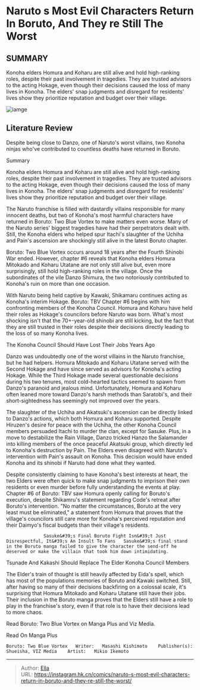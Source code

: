 # Naruto s Most Evil Characters Return In Boruto, And They re Still The Worst


## SUMMARY 



  Konoha elders Homura and Koharu are still alive and hold high-ranking roles, despite their past involvement in tragedies.   They are trusted advisors to the acting Hokage, even though their decisions caused the loss of many lives in Konoha.   The elders&#39; snap judgments and disregard for residents&#39; lives show they prioritize reputation and budget over their village.  

![iamge](https://static1.srcdn.com/wordpress/wp-content/uploads/2024/01/borutoenemy.jpg)

## Literature Review

Despite being close to Danzo, one of Naruto&#39;s worst villains, two Konoha ninjas who&#39;ve contributed to countless deaths have returned in Boruto.





Summary

  Konoha elders Homura and Koharu are still alive and hold high-ranking roles, despite their past involvement in tragedies.   They are trusted advisors to the acting Hokage, even though their decisions caused the loss of many lives in Konoha.   The elders&#39; snap judgments and disregard for residents&#39; lives show they prioritize reputation and budget over their village.  







The Naruto franchise is filled with dastardly villains responsible for many innocent deaths, but two of Konoha&#39;s most harmful characters have returned in Boruto: Two Blue Vortex to make matters even worse. Many of the Naruto series&#39; biggest tragedies have had their perpetrators dealt with. Still, the Konoha elders who helped spur Itachi&#39;s slaughter of the Uchiha and Pain&#39;s ascension are shockingly still alive in the latest Boruto chapter.

Boruto: Two Blue Vortex occurs around 18 years after the Fourth Shinobi War ended. However, chapter #6 reveals that Konoha elders Homura Mitokado and Koharu Utatane are not only still alive but, even more surprisingly, still hold high-ranking roles in the village. Once the subordinates of the vile Danzo Shimura, the two notoriously contributed to Konoha&#39;s ruin on more than one occasion.

          




With Naruto being held captive by Kawaki, Shikamaru continues acting as Konoha&#39;s interim Hokage. Boruto: TBV Chapter #6 begins with him confronting members of the Konoha Council. Homura and Koharu have held their roles as Hokage&#39;s councilors before Naruto was born. What&#39;s most shocking isn&#39;t that the 70&#43;-year-old shinobi are still kicking, but the fact that they are still trusted in their roles despite their decisions directly leading to the loss of so many Konoha lives.


 The Konoha Council Should Have Lost Their Jobs Years Ago 
          

Danzo was undoubtedly one of the worst villains in the Naruto franchise, but he had helpers. Homura Mitokado and Koharu Utatane served with the Second Hokage and have since served as advisors for Konoha&#39;s acting Hokage. While the Third Hokage made several questionable decisions during his two tenures, most cold-hearted tactics seemed to spawn from Danzo&#39;s paranoid and jealous mind. Unfortunately, Homura and Koharu often leaned more toward Danzo&#39;s harsh methods than Saratobi&#39;s, and their short-sightedness has seemingly not improved over the years.




The slaughter of the Uchiha and Akatsuki&#39;s ascension can be directly linked to Danzo&#39;s actions, which both Homura and Koharu supported. Despite Hiruzen&#39;s desire for peace with the Uchiha, the other Konoha Council members persuaded Itachi to murder the clan, except for Sasuke. Plus, in a move to destabilize the Rain Village, Danzo tricked Hanzo the Salamander into killing members of the once peaceful Akatsuki group, which directly led to Konoha&#39;s destruction by Pain. The Elders even disagreed with Naruto&#39;s intervention with Pain&#39;s assault on Konoha. This decision would have ended Konoha and its shinobi if Naruto had done what they wanted.

          

Despite consistently claiming to have Konoha&#39;s best interests at heart, the two Elders were often quick to make snap judgments to imprison their own residents or even murder before fully understanding the events at play. Chapter #6 of Boruto: TBV saw Homura openly calling for Boruto&#39;s execution, despite Shikamru&#39;s statement regarding Code&#39;s retreat after Boruto&#39;s intervention. &#34;No matter the circumstances, Boruto at the very least must be eliminated,&#34; a statement from Homura that proves that the village&#39;s councilors still care more for Konoha&#39;s perceived reputation and their Daimyo&#39;s fiscal budgets than their village&#39;s residents.




                  Sasuke&#39;s Final Boruto Fight Isn&#39;t Just Disrespectful, It&#39;s An Insult To Fans   Sasuke&#39;s final stand in the Boruto manga failed to give the character the send-off he deserved or make the villain that took him down intimidating.   



 Tsunade And Kakashi Should Replace The Elder Konoha Council Members 
          

The Elder&#39;s train of thought is still heavily affected by Eida&#39;s spell, which has most of the populations memories of Boruto and Kawaki switched. Still, after having so many of their decisions backfiring on a colossal scale, it&#39;s surprising that Homura Mitokado and Koharu Utatane still have their jobs. Their inclusion in the Boruto manga proves that the Elders still have a role to play in the franchise&#39;s story, even if that role is to have their decisions lead to more chaos.

Read Boruto: Two Blue Vortex on Manga Plus and Viz Media.




Read On Manga Plus

    Boruto: Two Blue Vortex   Writer:   Masashi Kishimoto    Publisher(s):   Shueisha, VIZ Media    Artist:   Mikio Ikemoto      

---

> Author: [Ella](https://instagram.hk.cn/)  
> URL: https://instagram.hk.cn/comics/naruto-s-most-evil-characters-return-in-boruto-and-they-re-still-the-worst/  


